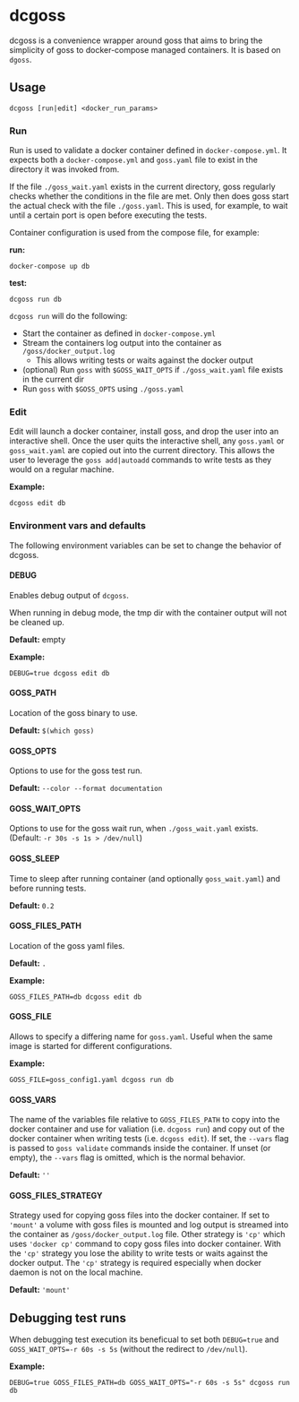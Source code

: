 # dcgoss

dcgoss is a convenience wrapper around goss that aims to bring the simplicity of goss to docker-compose managed
containers. It is based on `dgoss`.

## Usage

`dcgoss [run|edit] <docker_run_params>`

### Run

Run is used to validate a docker container defined in `docker-compose.yml`. It expects both a `docker-compose.yml`
and `goss.yaml` file to exist in the directory it was invoked from.

If the file `./goss_wait.yaml` exists in the current directory, goss regularly
checks whether the conditions in the file are met. Only then does goss start the
actual check with the file `./goss.yaml`. This is used, for example, to wait
until a certain port is open before executing the tests.

Container configuration is used from the 
compose file, for example:

**run:**

`docker-compose up db`

**test:**

`dcgoss run db`

`dcgoss run` will do the following:

* Start the container as defined in `docker-compose.yml`
* Stream the containers log output into the container as `/goss/docker_output.log`
    * This allows writing tests or waits against the docker output
* (optional) Run `goss` with `$GOSS_WAIT_OPTS` if `./goss_wait.yaml` file exists in the current dir
* Run `goss` with `$GOSS_OPTS` using `./goss.yaml`

### Edit

Edit will launch a docker container, install goss, and drop the user into an interactive shell.
Once the user quits the interactive shell, any `goss.yaml` or `goss_wait.yaml` are copied out into the current directory.
This allows the user to leverage the `goss add|autoadd` commands to write tests as they would on a regular machine.

**Example:**

`dcgoss edit db`

### Environment vars and defaults

The following environment variables can be set to change the behavior of dcgoss.

#### DEBUG

Enables debug output of `dcgoss`.

When running in debug mode, the tmp dir with the container output will not be cleaned up.

**Default:** empty

**Example:**

`DEBUG=true dcgoss edit db`

#### GOSS_PATH

Location of the goss binary to use.

**Default:** `$(which goss)`

#### GOSS_OPTS

Options to use for the goss test run.

**Default:** `--color --format documentation`

#### GOSS_WAIT_OPTS

Options to use for the goss wait run, when `./goss_wait.yaml` exists. (Default: `-r 30s -s 1s > /dev/null`)

#### GOSS_SLEEP

Time to sleep after running container (and optionally `goss_wait.yaml`) and before running tests.

**Default:** `0.2`

#### GOSS_FILES_PATH

Location of the goss yaml files.

**Default:** `.`

**Example:**

`GOSS_FILES_PATH=db dcgoss edit db`

#### GOSS_FILE

Allows to specify a differing name for `goss.yaml`. Useful when the same image is started for different configurations.

**Example:**

`GOSS_FILE=goss_config1.yaml dcgoss run db`

#### GOSS_VARS

The name of the variables file relative to `GOSS_FILES_PATH` to copy into the
docker container and use for valiation (i.e. `dcgoss run`) and copy out of the
docker container when writing tests (i.e. `dcgoss edit`). If set, the
`--vars` flag is passed to `goss validate` commands inside the container.
If unset (or empty), the `--vars` flag is omitted, which is the normal behavior.

**Default:** `''`

#### GOSS_FILES_STRATEGY

Strategy used for copying goss files into the docker container.
If set to `'mount'` a volume with goss files is mounted and log output is streamed into the container as
`/goss/docker_output.log` file.
Other strategy is `'cp'` which uses `'docker cp'` command to copy goss files into docker container.
With the `'cp'` strategy you lose the ability to write tests or waits against the docker output.
The `'cp'` strategy is required especially when docker daemon is not on the local machine.

**Default:** `'mount'`

## Debugging test runs

When debugging test execution its beneficual to set both `DEBUG=true` and `GOSS_WAIT_OPTS=-r 60s -s 5s`
(without the redirect to `/dev/null`).

**Example:**

`DEBUG=true GOSS_FILES_PATH=db GOSS_WAIT_OPTS="-r 60s -s 5s" dcgoss run db`
